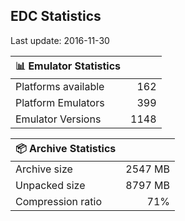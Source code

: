 ## EDC Statistics

Last update: 2016-11-30

| :bar_chart: Emulator Statistics | |
|:-----|------:|
| Platforms available | 162 |
| Platform Emulators | 399 |
| Emulator Versions  | 1148 |

| :package: Archive Statistics | |
|:-----|------:|
| Archive size | 2547 MB |
| Unpacked size | 8797 MB |
| Compression ratio | 71% |
